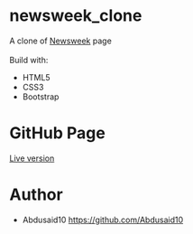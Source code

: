 # newsweek_clone
A clone of [Newsweek](https://www.newsweek.com/) page <br>
<br>
Build with:
* HTML5
* CSS3
* Bootstrap

# GitHub Page
[Live version](https://abdusaid10.github.io/newsweek_clone/)

# Author
* Abdusaid10 https://github.com/Abdusaid10